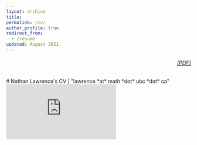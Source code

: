 ```yaml
---
layout: archive
title:
permalink: /cv/
author_profile: true
redirect_from:
  - /resume
updated: August 2021
---
```


<!-- {{ site.author.position }} / {{ site.author.discipline }} / {{ site.author.employer }} -->

<h6 class="no-print" style="text-align:right">
  <a href="https://nplawrence.com/assets/lawrence_cv.pdf", target="_blank">[PDF]</a>
<br>
</h6>
# Nathan Lawrence's CV | "lawrence *at* math *dot* ubc *dot* ca"
<iframe src="https://nplawrence.com/assets/lawrence_cv.pdf" frameborder="0"></iframe>

